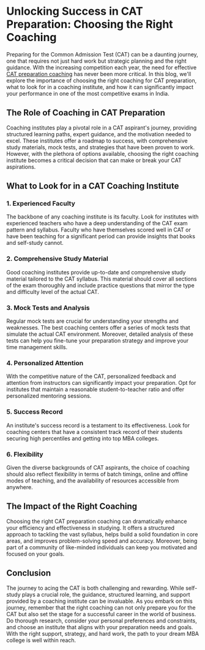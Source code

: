 # Unlocking Success in CAT Preparation: Choosing the Right Coaching
Preparing for the Common Admission Test (CAT) can be a daunting journey, one that requires not just hard work but strategic planning and the right guidance. With the increasing competition each year, the need for effective [CAT preparation coaching](https://www.iquanta.in/cat-2024) has never been more critical. In this blog, we'll explore the importance of choosing the right coaching for CAT preparation, what to look for in a coaching institute, and how it can significantly impact your performance in one of the most competitive exams in India.

## The Role of Coaching in CAT Preparation
Coaching institutes play a pivotal role in a CAT aspirant's journey, providing structured learning paths, expert guidance, and the motivation needed to excel. These institutes offer a roadmap to success, with comprehensive study materials, mock tests, and strategies that have been proven to work. However, with the plethora of options available, choosing the right coaching institute becomes a critical decision that can make or break your CAT aspirations.
## What to Look for in a CAT Coaching Institute

### 1. Experienced Faculty
The backbone of any coaching institute is its faculty. Look for institutes with experienced teachers who have a deep understanding of the CAT exam pattern and syllabus. Faculty who have themselves scored well in CAT or have been teaching for a significant period can provide insights that books and self-study cannot.

### 2. Comprehensive Study Material
Good coaching institutes provide up-to-date and comprehensive study material tailored to the CAT syllabus. This material should cover all sections of the exam thoroughly and include practice questions that mirror the type and difficulty level of the actual CAT.

### 3. Mock Tests and Analysis
Regular mock tests are crucial for understanding your strengths and weaknesses. The best coaching centers offer a series of mock tests that simulate the actual CAT environment. Moreover, detailed analysis of these tests can help you fine-tune your preparation strategy and improve your time management skills.

### 4. Personalized Attention
With the competitive nature of the CAT, personalized feedback and attention from instructors can significantly impact your preparation. Opt for institutes that maintain a reasonable student-to-teacher ratio and offer personalized mentoring sessions.

### 5. Success Record
An institute's success record is a testament to its effectiveness. Look for coaching centers that have a consistent track record of their students securing high percentiles and getting into top MBA colleges.

### 6. Flexibility
Given the diverse backgrounds of CAT aspirants, the choice of coaching should also reflect flexibility in terms of batch timings, online and offline modes of teaching, and the availability of resources accessible from anywhere.

## The Impact of the Right Coaching
Choosing the right CAT preparation coaching can dramatically enhance your efficiency and effectiveness in studying. It offers a structured approach to tackling the vast syllabus, helps build a solid foundation in core areas, and improves problem-solving speed and accuracy. Moreover, being part of a community of like-minded individuals can keep you motivated and focused on your goals.

## Conclusion
The journey to acing the CAT is both challenging and rewarding. While self-study plays a crucial role, the guidance, structured learning, and support provided by a coaching institute can be invaluable. As you embark on this journey, remember that the right coaching can not only prepare you for the CAT but also set the stage for a successful career in the world of business. Do thorough research, consider your personal preferences and constraints, and choose an institute that aligns with your preparation needs and goals. With the right support, strategy, and hard work, the path to your dream MBA college is well within reach.
